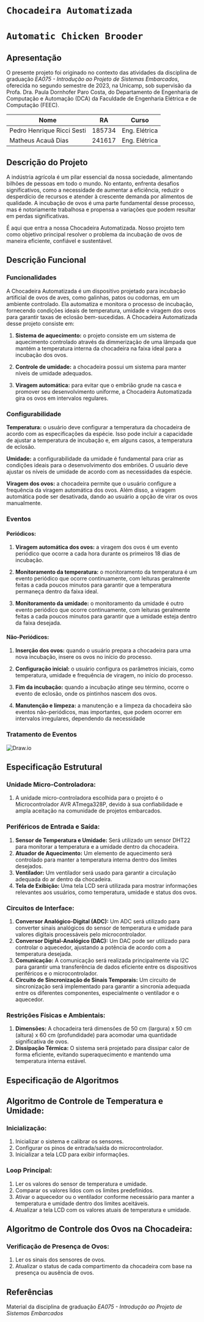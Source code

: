 # `Chocadeira Automatizada`
# `Automatic Chicken Brooder`

## Apresentação
O presente projeto foi originado no contexto das atividades da disciplina de graduação *EA075 - Introdução ao Projeto de Sistemas Embarcados*, 
oferecida no segundo semestre de 2023, na Unicamp, sob supervisão da Profa. Dra. Paula Dornhofer Paro Costa, do Departamento de Engenharia de Computação e Automação (DCA) da Faculdade de Engenharia Elétrica e de Computação (FEEC).


 |Nome  | RA | Curso|
|--|--|--|
| Pedro Henrique Ricci Sesti  | 185734  | Eng. Elétrica|
| Matheus Acauã Dias          | 241617  | Eng. Elétrica|


## Descrição do Projeto
A indústria agrícola é um pilar essencial da nossa sociedade, alimentando bilhões de pessoas em todo o mundo. No entanto, enfrenta desafios significativos, como a necessidade de aumentar a eficiência, reduzir o desperdício de recursos e atender à crescente demanda por alimentos de qualidade. A incubação de ovos é uma parte fundamental desse processo, mas é notoriamente trabalhosa e propensa a variações que podem resultar em perdas significativas.

É aqui que entra a nossa Chocadeira Automatizada. Nosso projeto tem como objetivo principal resolver o problema da incubação de ovos de maneira eficiente, confiável e sustentável.

## Descrição Funcional
### Funcionalidades
A Chocadeira Automatizada é um dispositivo projetado para incubação artificial de ovos de aves, como galinhas, patos ou codornas, em um ambiente controlado. Ela automatiza e monitora o processo de incubação, fornecendo condições ideais de temperatura, umidade e viragem dos ovos para garantir taxas de eclosão bem-sucedidas. A Chocadeira Automatizada desse projeto consiste em:

1. **Sistema de aquecimento:** o projeto consiste em um sistema de aquecimento controlado através da dimmerização de uma lâmpada que mantém a temperatura interna da chocadeira na faixa ideal para a incubação dos ovos.

2. **Controle de umidade:** a chocadeira possui um sistema para manter níveis de umidade adequados.

3. **Viragem automática:** para evitar que o embrião grude na casca e promover seu desenvolvimento uniforme, a Chocadeira Automatizada gira os ovos em intervalos regulares.

### Configurabilidade
**Temperatura:** o usuário deve configurar a temperatura da chocadeira de acordo com as especificações da espécie. Isso pode incluir a capacidade de ajustar a temperatura de incubação e, em alguns casos, a temperatura de eclosão.

**Umidade:** a configurabilidade da umidade é fundamental para criar as condições ideais para o desenvolvimento dos embriões. O usuário deve ajustar os níveis de umidade de acordo com as necessidades da espécie.

**Viragem dos ovos:** a chocadeira permite que o usuário configure a frequência da viragem automática dos ovos. Além disso, a viragem automática pode ser desativada, dando ao usuário a opção de virar os ovos manualmente.

### Eventos
#### Periódicos:

1. **Viragem automática dos ovos:** a viragem dos ovos é um evento periódico que ocorre a cada hora durante os primeiros 18 dias de incubação.

2. **Monitoramento da temperatura:** o monitoramento da temperatura é um evento periódico que ocorre continuamente, com leituras geralmente feitas a cada poucos minutos para garantir que a temperatura permaneça dentro da faixa ideal.

3. **Monitoramento da umidade:** o monitoramento da umidade é outro evento periódico que ocorre continuamente, com leituras geralmente feitas a cada poucos minutos para garantir que a umidade esteja dentro da faixa desejada.

#### Não-Periódicos:

1. **Inserção dos ovos:** quando o usuário prepara a chocadeira para uma nova incubação, insere os ovos no início do processo.

2. **Configuração inicial:** o usuário configura os parâmetros iniciais, como temperatura, umidade e frequência de viragem, no início do processo.

3. **Fim da incubação:** quando a incubação atinge seu término, ocorre o evento de eclosão, onde os pintinhos nascem dos ovos.

4. **Manutenção e limpeza:** a manutenção e a limpeza da chocadeira são eventos não-periódicos, mas importantes, que podem ocorrer em intervalos irregulares, dependendo da necessidade 

### Tratamento de Eventos

![Draw.io](https://github.com/pedrosesti/ea075-2023.2/blob/main/projetos/chocadeira/chocadeira.drawio.png)

## Especificação Estrutural

### Unidade Micro-Controladora:
1. A unidade micro-controladora escolhida para o projeto é o Microcontrolador AVR ATmega328P, devido à sua confiabilidade e ampla aceitação na comunidade de projetos embarcados.

### Periféricos de Entrada e Saída:
1. **Sensor de Temperatura e Umidade:** Será utilizado um sensor DHT22 para monitorar a temperatura e a umidade dentro da chocadeira.
2. **Atuador de Aquecimento:** Um elemento de aquecimento será controlado para manter a temperatura interna dentro dos limites desejados.
3. **Ventilador:** Um ventilador será usado para garantir a circulação adequada do ar dentro da chocadeira.
4. **Tela de Exibição:** Uma tela LCD será utilizada para mostrar informações relevantes aos usuários, como temperatura, umidade e status dos ovos.
   
### Circuitos de Interface:
1. **Conversor Analógico-Digital (ADC):** Um ADC será utilizado para converter sinais analógicos do sensor de temperatura e umidade para valores digitais processáveis pelo microcontrolador.
2. **Conversor Digital-Analógico (DAC):** Um DAC pode ser utilizado para controlar o aquecedor, ajustando a potência de acordo com a temperatura desejada.
3. **Comunicação:** A comunicação será realizada principalmente via I2C para garantir uma transferência de dados eficiente entre os dispositivos periféricos e o microcontrolador.
4. **Circuito de Sincronização de Sinais Temporais:** Um circuito de sincronização será implementado para garantir a sincronia adequada entre os diferentes componentes, especialmente o ventilador e o aquecedor.

### Restrições Físicas e Ambientais:

1. **Dimensões:** A chocadeira terá dimensões de 50 cm (largura) x 50 cm (altura) x 60 cm (profundidade) para acomodar uma quantidade significativa de ovos.
2. **Dissipação Térmica:** O sistema será projetado para dissipar calor de forma eficiente, evitando superaquecimento e mantendo uma temperatura interna estável.
   
## Especificação de Algoritmos

## Algoritmo de Controle de Temperatura e Umidade:
### Inicialização:
1. Inicializar o sistema e calibrar os sensores.
2. Configurar os pinos de entrada/saída do microcontrolador.
3. Inicializar a tela LCD para exibir informações.

### Loop Principal:
1. Ler os valores do sensor de temperatura e umidade.
2. Comparar os valores lidos com os limites predefinidos.
3. Ativar o aquecedor ou o ventilador conforme necessário para manter a temperatura e umidade dentro dos limites aceitáveis.
4. Atualizar a tela LCD com os valores atuais de temperatura e umidade.

## Algoritmo de Controle dos Ovos na Chocadeira:
### Verificação de Presença de Ovos:
1. Ler os sinais dos sensores de ovos.
2. Atualizar o status de cada compartimento da chocadeira com base na presença ou ausência de ovos.

## Referências
Material da disciplina de graduação *EA075 - Introdução ao Projeto de Sistemas Embarcados*
